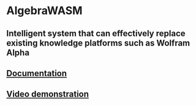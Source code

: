 # AlgebraWASM

## Intelligent system that can effectively replace existing knowledge platforms such as Wolfram Alpha

## [Documentation](https://hoksly.github.io/algebra-group-project/main/docs/html/index.html)
## [Video demonstration](https://www.youtube.com/watch?v=yw7ljU9W21Y)
